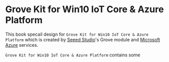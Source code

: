 # Grove Kit for Win10 IoT Core & Azure Platform

This book specail design for `Grove Kit for Win10 IoT Core & Azure Platform` which is created by [Seeed Studio](http://seeed.cc)'s Grove module and [Microsoft Azure](http://azure.microsoft.com) services.

`Grove Kit for Win10 IoT Core & Azure Platform` contains some



